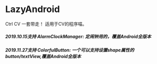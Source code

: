 # LazyAndroid
Ctrl CV 一套带走！
适用于CV的程序喵。

##### 2019.10.15支持 AlarmClockManager: 定闹钟用的，覆盖Android全版本
##### 2019.11.27支持 ColorfulButton: 一个可以支持设置shape属性的button/textView,覆盖Android全版本

